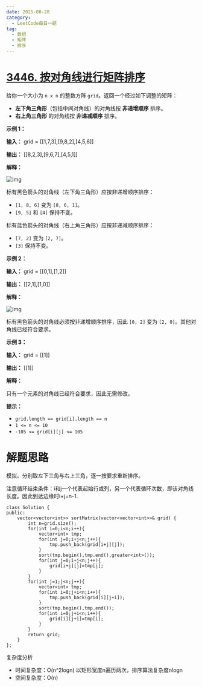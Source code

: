 ```yaml
---
date: 2025-08-28
category:
  - LeetCode每日一题
tag:
  - 数组
  - 矩阵
  - 排序
---
```


# [3446. 按对角线进行矩阵排序](https://leetcode.cn/problems/sort-matrix-by-diagonals/)

给你一个大小为 `n x n` 的整数方阵 `grid`。返回一个经过如下调整的矩阵：

- **左下角三角形**（包括中间对角线）的对角线按 **非递增顺序** 排序。
- **右上角三角形** 的对角线按 **非递减顺序** 排序。

 

**示例 1：**

**输入：** grid = [[1,7,3],[9,8,2],[4,5,6]]

**输出：** [[8,2,3],[9,6,7],[4,5,1]]

**解释：**

![img](https://assets.leetcode.com/uploads/2024/12/29/4052example1drawio.png)

标有黑色箭头的对角线（左下角三角形）应按非递增顺序排序：

- `[1, 8, 6]` 变为 `[8, 6, 1]`。
- `[9, 5]` 和 `[4]` 保持不变。

标有蓝色箭头的对角线（右上角三角形）应按非递减顺序排序：

- `[7, 2]` 变为 `[2, 7]`。
- `[3]` 保持不变。

**示例 2：**

**输入：** grid = [[0,1],[1,2]]

**输出：** [[2,1],[1,0]]

**解释：**

![img](https://assets.leetcode.com/uploads/2024/12/29/4052example2adrawio.png)

标有黑色箭头的对角线必须按非递增顺序排序，因此 `[0, 2]` 变为 `[2, 0]`。其他对角线已经符合要求。

**示例 3：**

**输入：** grid = [[1]]

**输出：** [[1]]

**解释：**

只有一个元素的对角线已经符合要求，因此无需修改。

 

**提示：**

- `grid.length == grid[i].length == n`
- `1 <= n <= 10`
- `-105 <= grid[i][j] <= 105`

# 解题思路

模拟。分别取左下三角与右上三角，逐一按要求重新排序。

注意循环结束条件：i和j一个代表起始行或列，另一个代表循环次数，即该对角线长度。因此到达边缘时i+j=n-1.

```
class Solution {
public:
    vector<vector<int>> sortMatrix(vector<vector<int>>& grid) {
        int n=grid.size();
        for(int i=0;i<n;i++){
            vector<int> tmp;
            for(int j=0;i+j<n;j++){
                tmp.push_back(grid[i+j][j]);
            }
            sort(tmp.begin(),tmp.end(),greater<int>());
            for(int j=0;i+j<n;j++){
                grid[i+j][j]=tmp[j];
            }
        }
        for(int j=1;j<n;j++){
            vector<int> tmp;
            for(int i=0;j+i<n;i++){
                tmp.push_back(grid[i][j+i]);
            }
            sort(tmp.begin(),tmp.end());
            for(int i=0;j+i<n;i++){
                grid[i][j+i]=tmp[i];
            }
        }
        return grid;
    }
};
```

复杂度分析

- 时间复杂度：O(n^2logn)  以矩形宽度n遍历两次，排序算法复杂度nlogn
- 空间复杂度：O(n)

  
